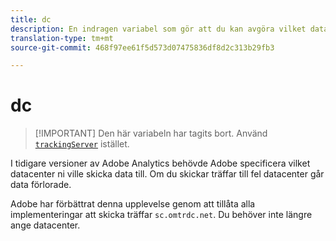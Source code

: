 ```yaml
---
title: dc
description: En indragen variabel som gör att du kan avgöra vilket datacenter som ska användas.
translation-type: tm+mt
source-git-commit: 468f97ee61f5d573d07475836df8d2c313b29fb3

---
```



# dc

> [!IMPORTANT] Den här variabeln har tagits bort. Använd [`trackingServer`](trackingserver.md) istället.

I tidigare versioner av Adobe Analytics behövde Adobe specificera vilket datacenter ni ville skicka data till. Om du skickar träffar till fel datacenter går data förlorade.

Adobe har förbättrat denna upplevelse genom att tillåta alla implementeringar att skicka träffar `sc.omtrdc.net`. Du behöver inte längre ange datacenter.
